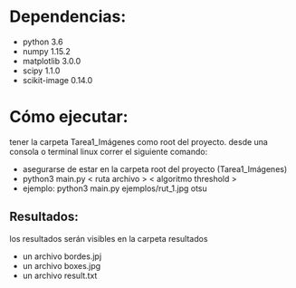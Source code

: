 # Dependencias:
* python 3.6
* numpy 1.15.2
* matplotlib 3.0.0
* scipy 1.1.0
* scikit-image 0.14.0

# Cómo ejecutar:
tener la carpeta Tarea1_Imágenes como root del proyecto.
desde una consola o terminal linux correr el siguiente comando:
* asegurarse de estar en la carpeta root del proyecto (Tarea1_Imágenes)
* python3 main.py < ruta archivo > < algoritmo threshold >
* ejemplo: python3 main.py ejemplos/rut_1.jpg otsu

## Resultados:

los resultados serán visibles en la carpeta resultados
* un archivo bordes.jpj
* un archivo boxes.jpg
* un archivo result.txt